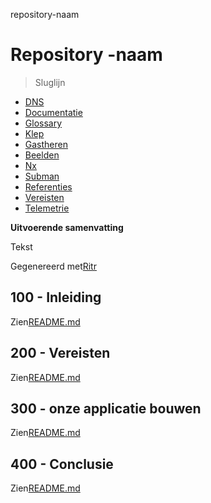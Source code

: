 repository-naam

# Repository -naam

> Sluglijn

-   [DNS](./DNS.md)
-   [Documentatie](./DOCUMENTATION.md)
-   [Glossary](./GLOSSARY.md)
-   [Klep](./HATCH.md)
-   [Gastheren](./HOSTS.md)
-   [Beelden](./IMAGES.md)
-   [Nx](./NX.md)
-   [Subman](./PODMAN.md)
-   [Referenties](./REFERENCES.md)
-   [Vereisten](./REQUIREMENTS.md)
-   [Telemetrie](./TELEMETRY.md)

**Uitvoerende samenvatting**

Tekst

Gegenereerd met[Ritr](https://app.rytr.me)

## 100 - Inleiding

Zien[README.md](./100/README.md)

## 200 - Vereisten

Zien[README.md](./200/README.md)

## 300 - onze applicatie bouwen

Zien[README.md](./300/README.md)

## 400 - Conclusie

Zien[README.md](./400/README.md)
